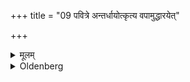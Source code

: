 +++
title = "09 पवित्रे अन्तर्धायोत्कृत्य वपामुद्धारयेत्"

+++

<details><summary>मूलम्</summary>

पवित्रे अन्तर्धायोत्कृत्य वपामुद्धारयेत् ९
</details>

<details><summary>Oldenberg</summary>

9. After (the cow's body) has been opened, so that two purifiers (i.e. grass-blades) have been put under (the knife), he should have the omentum drawn out.
</details>
